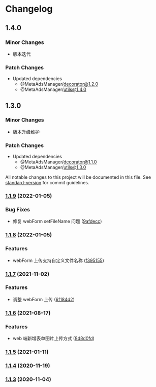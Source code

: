 # Changelog

## 1.4.0

### Minor Changes

- 版本迭代

### Patch Changes

- Updated dependencies
  - @MetaAdsManager/decorator@1.2.0
  - @MetaAdsManager/utils@1.4.0

## 1.3.0

### Minor Changes

- 版本升级维护

### Patch Changes

- Updated dependencies
  - @MetaAdsManager/decorator@1.1.0
  - @MetaAdsManager/utils@1.3.0

All notable changes to this project will be documented in this file. See [standard-version](https://github.com/conventional-changelog/standard-version) for commit guidelines.

### [1.1.9](http://git.f.wmeimob.com:9922///compare/v1.1.8...v1.1.9) (2022-01-05)

### Bug Fixes

- 修复 webForm setFileName 问题 ([9afdecc](http://git.f.wmeimob.com:9922///commit/9afdecc379389650dd3f1da745fc81e3ed633afc))

### [1.1.8](http://git.f.wmeimob.com:9922///compare/v1.1.7...v1.1.8) (2022-01-05)

### Features

- webForm 上传支持自定义文件名称 ([f395155](http://git.f.wmeimob.com:9922///commit/f3951554699309356651ec604daef274a93ee9be))

### [1.1.7](http://git.f.wmeimob.com:9922///compare/v1.1.6...v1.1.7) (2021-11-02)

### Features

- 调整 webForm 上传 ([6f184d2](http://git.f.wmeimob.com:9922///commit/6f184d2bbf0ab527acfa4246e275cba5d3937696))

### [1.1.6](http://git.f.wmeimob.com:9922///compare/v1.1.5...v1.1.6) (2021-08-17)

### Features

- web 端新增表单图片上传方式 ([8d8d0fd](http://git.f.wmeimob.com:9922///commit/8d8d0fd59b10913ae582b4fa81394ab436f003ef))

### [1.1.5](http://git.f.wmeimob.com:9922///compare/v1.1.4...v1.1.5) (2021-01-11)

### [1.1.4](http://git.f.wmeimob.com:9922///compare/v1.1.3...v1.1.4) (2020-11-19)

### [1.1.3](http://git.f.wmeimob.com:9922///compare/v1.1.2...v1.1.3) (2020-11-04)

